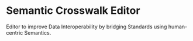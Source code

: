 # Semantic Crosswalk Editor
Editor to improve Data Interoperability by bridging Standards using human-centric Semantics.
